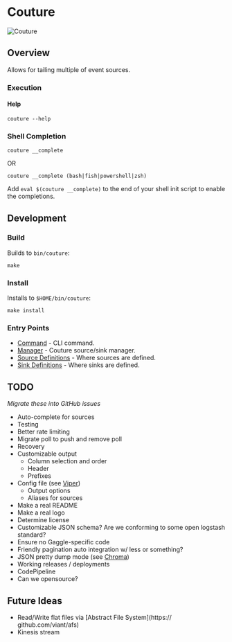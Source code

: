 # Couture

![Couture](https://static.thenounproject.com/png/566246-200.png)

## Overview

Allows for tailing multiple of event sources.

### Execution

#### Help

    couture --help

### Shell Completion

    couture __complete

OR

    couture __complete (bash|fish|powershell|zsh)

Add `eval $(couture __complete)` to the end of your shell init script to enable the completions.

## Development

### Build

Builds to `bin/couture`:

    make

### Install

Installs to `$HOME/bin/couture`:

    make install

### Entry Points

* [Command](cmd/couture.go) - CLI command.
* [Manager](internal/pkg/manager/manager.go) - Couture source/sink manager.
* [Source Definitions](internal/pkg/source/source.go) - Where sources are defined.
* [Sink Definitions](internal/pkg/sink/sink.go) - Where sinks are defined.

## TODO

_Migrate these into GitHub issues_

* Auto-complete for sources
* Testing
* Better rate limiting
* Migrate poll to push and remove poll
* Recovery
* Customizable output
    * Column selection and order
    * Header
    * Prefixes
* Config file (see [Viper](https://github.com/spf13/viper#working-with-flags))
    * Output options
    * Aliases for sources
* Make a real README
* Make a real logo
* Determine license
* Customizable JSON schema? Are we conforming to some open logstash standard?
* Ensure no Gaggle-specific code
* Friendly pagination auto integration w/ less or something?
* JSON pretty dump mode (see [Chroma](https://github.com/alecthomas/chroma))
* Working releases / deployments
* CodePipeline
* Can we opensource?

## Future Ideas

* Read/Write flat files via [Abstract File System](https:// github.com/viant/afs) 
* Kinesis stream
